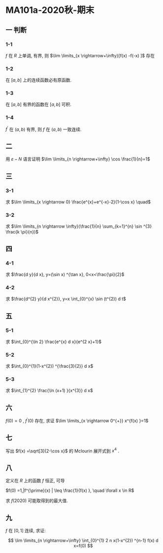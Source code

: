 # MA101a-2020秋-期末

## 一 判断

### 1-1

$f$ 在 $R$ 上单调, 有界, 则 $\lim \limits_{x \rightarrow+\infty}[f(x) -f(-x) ]$ 存在

### 1-2

在 $[a, b]$ 上的连续函数必有原函数.

### 1-3

在 $[a, b]$ 有界的函数在 $[a, b]$ 可积.

### 1-4

$f^{\prime}$ 在 $(a, b)$ 有界, 则 $f$ 在 $(a, b)$ 一致连续.

## 二

用 $\varepsilon-N$ 语言证明 $\lim \limits_{n \rightarrow+\infty} \cos \frac{1}{n}=1$

## 三

### 3-1

求 $\lim \limits_{x \rightarrow 0} \frac{e^{x}+e^{-x}-2}{1-\cos x} \quad$

### 3-2

求 $\lim \limits_{n \rightarrow \infty}(\frac{1}{n} \sum_{k=1}^{n} \sin ^{3} \frac{k \pi}{n})$

## 四

### 4-1

求 $\frac{d y}{d x}, y=(\sin x) ^{\tan x}, 0<x<\frac{\pi}{2}$

### 4-2

求 $\frac{d^{2} y}{d x^{2}}, y=x \int_{0}^{x} \sin (t^{2}) d t$

## 五

### 5-1

求 $\int_{0}^{\ln 2} \frac{e^{x} d x}{e^{2 x}+1}$

### 5-2

求 $\int_{0}^{1}(1-x^{2}) ^{\frac{3}{2}} d x$

### 5-3

求 $\int_{1}^{2} \frac{\ln (x+1) }{x^{3}} d x$

## 六

$f(0) =0$ , $f^{\prime}(0)$ 存在, 求证 $\lim \limits_{x \rightarrow 0^{+}} x^{f(x) }=1$

## 七

写出 $f(x) =\sqrt[3]{2-\cos x}$ 的 Mclourin 展开式到 $x^{4}$ .

## 八

定义在 $R$ 上的函数 $f$ 恒正, 可导

$f(0) =1,|f^{\prime}(x) | \leq \frac{1}{f(x) }, \quad \forall x \in R$

求 $f(2020)$ 可能取得到的最大值.

## 九

$f$ 在 $[0,1]$ 连续, 求证:

$$
\lim \limits_{n \rightarrow+\infty} \int_{0}^{1} 2 n x(1-x^{2}) ^{n-1} f(x) d x=f(0)
$$
